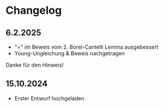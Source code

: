 # Changelog

## 6.2.2025

- "=" im Beweis vom 2. Borel-Cantelli Lemma ausgebessert
- Young-Ungleichung & Beweis nachgetragen

Danke für den Hinweis!

## 15.10.2024

- Erster Entwurf hochgeladen
